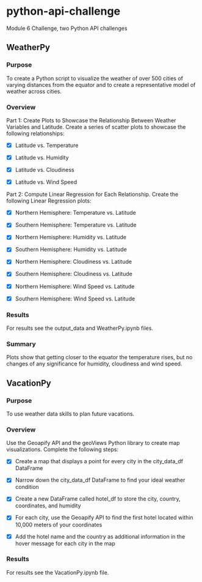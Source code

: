 # python-api-challenge
Module 6 Challenge, two Python API challenges

## WeatherPy

### Purpose

To create a Python script to visualize the weather of over 500 cities of varying distances from the equator and to create a representative model of weather across cities.

### Overview

Part 1: Create Plots to Showcase the Relationship Between Weather Variables and Latitude. Create a series of scatter plots to showcase the following relationships:

- [x] Latitude vs. Temperature

- [x] Latitude vs. Humidity

- [x] Latitude vs. Cloudiness

- [x] Latitude vs. Wind Speed

Part 2: Compute Linear Regression for Each Relationship. Create the following Linear Regression plots:

- [x] Northern Hemisphere: Temperature vs. Latitude

- [x] Southern Hemisphere: Temperature vs. Latitude

- [x] Northern Hemisphere: Humidity vs. Latitude

- [x] Southern Hemisphere: Humidity vs. Latitude

- [x] Northern Hemisphere: Cloudiness vs. Latitude

- [x] Southern Hemisphere: Cloudiness vs. Latitude

- [x] Northern Hemisphere: Wind Speed vs. Latitude

- [x] Southern Hemisphere: Wind Speed vs. Latitude

### Results

For results see the output_data and WeatherPy.ipynb files.

### Summary

Plots show that getting closer to the equator the temperature rises, but no changes of any significance for humidity, cloudiness and wind speed.

## VacationPy

### Purpose

To use weather data skills to plan future vacations.

### Overview

Use the Geoapify API and the geoViews Python library to create map visualizations. Complete the following steps:

- [x] Create a map that displays a point for every city in the city_data_df DataFrame

- [x] Narrow down the city_data_df DataFrame to find your ideal weather condition

- [x] Create a new DataFrame called hotel_df to store the city, country, coordinates, and humidity

- [x] For each city, use the Geoapify API to find the first hotel located within 10,000 meters of your coordinates

- [x] Add the hotel name and the country as additional information in the hover message for each city in the map

### Results

For results see the VacationPy.ipynb file.